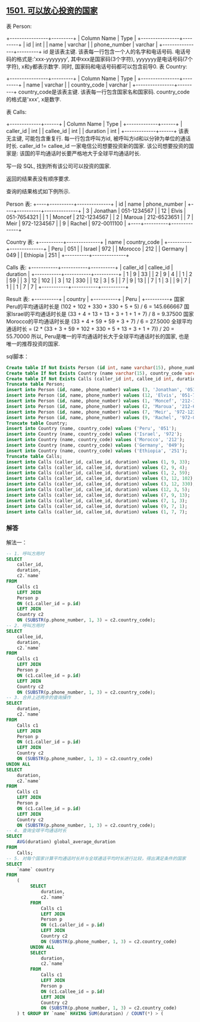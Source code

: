 ## [1501. 可以放心投资的国家](https://leetcode-cn.com/problems/countries-you-can-safely-invest-in/)

表 Person:

+----------------+---------+
| Column Name    | Type    |
+----------------+---------+
| id             | int     |
| name           | varchar |
| phone_number   | varchar |
+----------------+---------+
id 是该表主键.
该表每一行包含一个人的名字和电话号码.
电话号码的格式是:'xxx-yyyyyyy', 其中xxx是国家码(3个字符), yyyyyyy是电话号码(7个字符), x和y都表示数字. 同时, 国家码和电话号码都可以包含前导0.
表 Country:

+----------------+---------+
| Column Name    | Type    |
+----------------+---------+
| name           | varchar |
| country_code   | varchar |
+----------------+---------+
country_code是该表主键.
该表每一行包含国家名和国家码. country_code的格式是'xxx', x是数字.


表 Calls:

+-------------+------+
| Column Name | Type |
+-------------+------+
| caller_id   | int  |
| callee_id   | int  |
| duration    | int  |
+-------------+------+
该表无主键, 可能包含重复行.
每一行包含呼叫方id, 被呼叫方id和以分钟为单位的通话时长. caller_id != callee_id
一家电信公司想要投资新的国家. 该公司想要投资的国家是:  该国的平均通话时长要严格地大于全球平均通话时长.

写一段 SQL,  找到所有该公司可以投资的国家.

返回的结果表没有顺序要求.

查询的结果格式如下例所示.

Person 表:
+----+----------+--------------+
| id | name     | phone_number |
+----+----------+--------------+
| 3  | Jonathan | 051-1234567  |
| 12 | Elvis    | 051-7654321  |
| 1  | Moncef   | 212-1234567  |
| 2  | Maroua   | 212-6523651  |
| 7  | Meir     | 972-1234567  |
| 9  | Rachel   | 972-0011100  |
+----+----------+--------------+

Country 表:
+----------+--------------+
| name     | country_code |
+----------+--------------+
| Peru     | 051          |
| Israel   | 972          |
| Morocco  | 212          |
| Germany  | 049          |
| Ethiopia | 251          |
+----------+--------------+

Calls 表:
+-----------+-----------+----------+
| caller_id | callee_id | duration |
+-----------+-----------+----------+
| 1         | 9         | 33       |
| 2         | 9         | 4        |
| 1         | 2         | 59       |
| 3         | 12        | 102      |
| 3         | 12        | 330      |
| 12        | 3         | 5        |
| 7         | 9         | 13       |
| 7         | 1         | 3        |
| 9         | 7         | 1        |
| 1         | 7         | 7        |
+-----------+-----------+----------+

Result 表:
+----------+
| country  |
+----------+
| Peru     |
+----------+
国家Peru的平均通话时长是 (102 + 102 + 330 + 330 + 5 + 5) / 6 = 145.666667
国家Israel的平均通话时长是 (33 + 4 + 13 + 13 + 3 + 1 + 1 + 7) / 8 = 9.37500
国家Morocco的平均通话时长是 (33 + 4 + 59 + 59 + 3 + 7) / 6 = 27.5000 
全球平均通话时长 = (2 * (33 + 3 + 59 + 102 + 330 + 5 + 13 + 3 + 1 + 7)) / 20 = 55.70000
所以, Peru是唯一的平均通话时长大于全球平均通话时长的国家, 也是唯一的推荐投资的国家.

sql脚本：

```sql
Create table If Not Exists Person (id int, name varchar(15), phone_number varchar(11));
Create table If Not Exists Country (name varchar(15), country_code varchar(3));
Create table If Not Exists Calls (caller_id int, callee_id int, duration int);
Truncate table Person;
insert into Person (id, name, phone_number) values (3, 'Jonathan', '051-1234567');
insert into Person (id, name, phone_number) values (12, 'Elvis', '051-7654321');
insert into Person (id, name, phone_number) values (1, 'Moncef', '212-1234567');
insert into Person (id, name, phone_number) values (2, 'Maroua', '212-6523651');
insert into Person (id, name, phone_number) values (7, 'Meir', '972-1234567');
insert into Person (id, name, phone_number) values (9, 'Rachel', '972-0011100');
Truncate table Country;
insert into Country (name, country_code) values ('Peru', '051');
insert into Country (name, country_code) values ('Israel', '972');
insert into Country (name, country_code) values ('Morocco', '212');
insert into Country (name, country_code) values ('Germany', '049');
insert into Country (name, country_code) values ('Ethiopia', '251');
Truncate table Calls;
insert into Calls (caller_id, callee_id, duration) values (1, 9, 33);
insert into Calls (caller_id, callee_id, duration) values (2, 9, 4);
insert into Calls (caller_id, callee_id, duration) values (1, 2, 59);
insert into Calls (caller_id, callee_id, duration) values (3, 12, 102);
insert into Calls (caller_id, callee_id, duration) values (3, 12, 330);
insert into Calls (caller_id, callee_id, duration) values (12, 3, 5);
insert into Calls (caller_id, callee_id, duration) values (7, 9, 13);
insert into Calls (caller_id, callee_id, duration) values (7, 1, 3);
insert into Calls (caller_id, callee_id, duration) values (9, 7, 1);
insert into Calls (caller_id, callee_id, duration) values (1, 7, 7);
```

### 解答

解法一：

```sql
-- 1. 呼叫方用时
SELECT 
	caller_id,
	duration,
	c2.`name`
FROM
	Calls c1
	LEFT JOIN
	Person p
	ON (c1.caller_id = p.id)
	LEFT JOIN
	Country c2
	ON (SUBSTR(p.phone_number, 1, 3) = c2.country_code);
-- 2. 呼叫方用时
SELECT 
	callee_id,
	duration,
	c2.`name`
FROM
	Calls c1
	LEFT JOIN
	Person p
	ON (c1.callee_id = p.id)
	LEFT JOIN
	Country c2
	ON (SUBSTR(p.phone_number, 1, 3) = c2.country_code);
-- 3. 合并上述两步的查询操作
SELECT 
	duration,
	c2.`name`
FROM
	Calls c1
	LEFT JOIN
	Person p
	ON (c1.caller_id = p.id)
	LEFT JOIN
	Country c2
	ON (SUBSTR(p.phone_number, 1, 3) = c2.country_code)
UNION ALL
SELECT 
	duration,
	c2.`name`
FROM
	Calls c1
	LEFT JOIN
	Person p
	ON (c1.callee_id = p.id)
	LEFT JOIN
	Country c2
	ON (SUBSTR(p.phone_number, 1, 3) = c2.country_code);
-- 4. 查询全球平均通话时长
SELECT 
	AVG(duration) global_average_duration
FROM
	Calls;
-- 5. 对每个国家计算平均通话时长并与全球通话平均时长进行比较，得出满足条件的国家
SELECT
	`name` country
FROM
	(
		 SELECT 
			 duration,
			 c2.`name`
		 FROM
			 Calls c1
			 LEFT JOIN
			 Person p
			 ON (c1.caller_id = p.id)
			 LEFT JOIN
			 Country c2
			 ON (SUBSTR(p.phone_number, 1, 3) = c2.country_code)
		 UNION ALL
		 SELECT 
			 duration,
			 c2.`name`
		 FROM
			 Calls c1
			 LEFT JOIN
			 Person p
			 ON (c1.callee_id = p.id)
			 LEFT JOIN
			 Country c2
			 ON (SUBSTR(p.phone_number, 1, 3) = c2.country_code)
	) t GROUP BY `name` HAVING SUM(duration) / COUNT(*) > (
																														SELECT 
																															AVG(duration) global_average_duration
																														FROM
																															Calls
																												);
```

